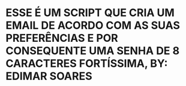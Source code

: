 <h1>ESSE É UM SCRIPT QUE CRIA UM EMAIL DE ACORDO COM AS SUAS PREFERÊNCIAS E POR CONSEQUENTE UMA SENHA DE 8 CARACTERES FORTÍSSIMA, BY: EDIMAR SOARES</h1>
